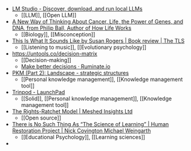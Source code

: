 - [LM Studio - Discover, download, and run local LLMs](https://lmstudio.ai/)
	- [[LLM]], [[Open LLM]]
- [A New Way of Thinking About Cancer, Life, the Power of Genes, and DNA, from Philip Ball, Author of How Life Works](https://nautil.us/how-life-really-works-435813/)
	- [[Biology]], [[Misconception]]
- [This Is What It Sounds Like by Susan Rogers | Book review | The TLS](https://www.the-tls.co.uk/articles/this-is-what-it-sounds-like-susan-rogers-book-review-philip-ball/)
	- [[Listening to music]], [[Evolutionary psychology]]
- https://untools.co/decision-matrix
	- [[Decision-making]]
	- [Make better decisions · Ruminate.io](https://ruminate.io/)
- [PKM (Part 2): Landscape - strategic structures](https://www.strategicstructures.com/?p=2591)
	- [[Personal knowledge management]], [[Knowledge management tool]]
- [Trinpod - LaunchPad](https://trinapp.com/)
	- [[Solid]], [[Personal knowledge management]], [[Knowledge management tool]]
- [The Rights-Ratchet Model | Meshed Insights Ltd](https://meshedinsights.com/2021/02/02/rights-ratchet/)
	- [[Open source]]
- [There is No Such Thing As “The Science of Learning” | Human Restoration Project | Nick Covington Michael Weingarth](https://www.humanrestorationproject.org/writing/there-is-no-such-thing-as-the-science-of-learning)
	- [[Educational Psychology]], [[Learning sciences]]
-